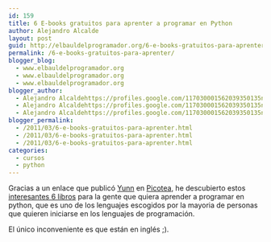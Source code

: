 ```yaml
---
id: 159
title: 6 E-books gratuitos para aprenter a programar en Python
author: Alejandro Alcalde
layout: post
guid: http://elbauldelprogramador.org/6-e-books-gratuitos-para-aprenter-a-programar-en-python/
permalink: /6-e-books-gratuitos-para-aprenter/
blogger_blog:
  - www.elbauldelprogramador.org
  - www.elbauldelprogramador.org
  - www.elbauldelprogramador.org
blogger_author:
  - Alejandro Alcaldehttps://profiles.google.com/117030001562039350135noreply@blogger.com
  - Alejandro Alcaldehttps://profiles.google.com/117030001562039350135noreply@blogger.com
  - Alejandro Alcaldehttps://profiles.google.com/117030001562039350135noreply@blogger.com
blogger_permalink:
  - /2011/03/6-e-books-gratuitos-para-aprenter.html
  - /2011/03/6-e-books-gratuitos-para-aprenter.html
  - /2011/03/6-e-books-gratuitos-para-aprenter.html
categories:
  - cursos
  - python
---
```

Gracias a un enlace que publicó [Yunn][1] en [Picotea][2], he descubierto estos [interesantes 6 libros][3] para la gente que quiera aprender a programar en python, que es uno de los lenguajes escogidos por la mayoria de personas que quieren iniciarse en los lenguajes de programación.

El único inconveniente es que están en inglés ;).



 [1]: http://picotea.com/yunn
 [2]: http://picotea.com/
 [3]: http://www.readwriteweb.com/hack/2011/03/python-is-an-increasingly-popu.php